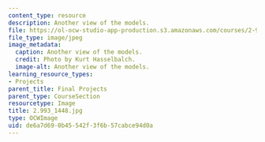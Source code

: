 ```yaml
---
content_type: resource
description: Another view of the models.
file: https://ol-ocw-studio-app-production.s3.amazonaws.com/courses/2-993-special-topics-in-mechanical-engineering-the-art-and-science-of-boat-design-january-iap-2007/de6a7d690b45542f3f6b57cabce94d0a_29931448.jpg
file_type: image/jpeg
image_metadata:
  caption: Another view of the models.
  credit: Photo by Kurt Hasselbalch.
  image-alt: Another view of the models.
learning_resource_types:
- Projects
parent_title: Final Projects
parent_type: CourseSection
resourcetype: Image
title: 2.993_1448.jpg
type: OCWImage
uid: de6a7d69-0b45-542f-3f6b-57cabce94d0a
---
```

